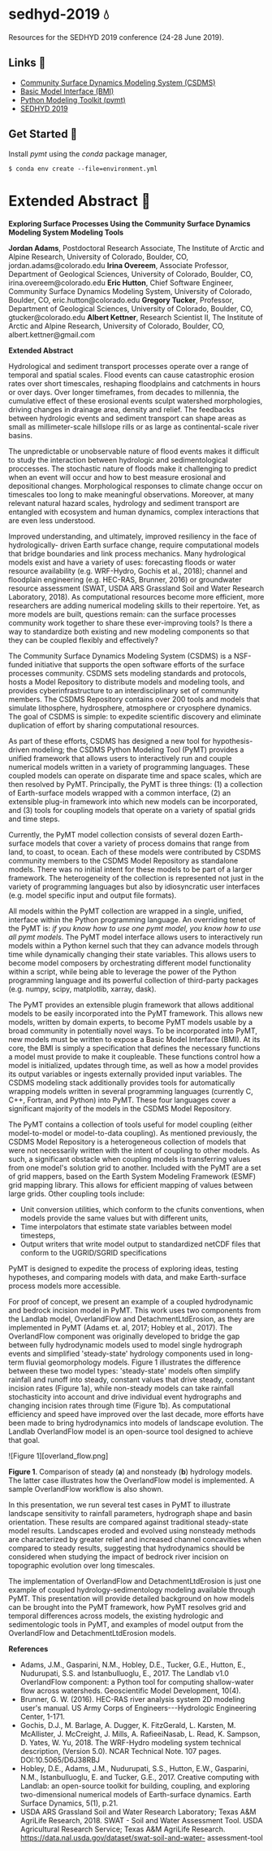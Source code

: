 # sedhyd-2019 💧

Resources for the SEDHYD 2019 conference (24-28 June 2019).

## Links 🔗

* [Community Surface Dynamics Modeling System
  (CSDMS)](http://csdms.colorado.edu)
* [Basic Model Interface (BMI)](http://bmi.readthedocs.io)
* [Python Modeling Toolkit (pymt)](http://pymt.readthedocs.io)
* [SEDHYD 2019](http://www.sedhyd.org/2019)

## Get Started 🚀

Install *pymt* using the *conda* package manager,

    $ conda env create --file=environment.yml

# Extended Abstract 📃

**Exploring Surface Processes Using the Community Surface Dynamics
Modeling System Modeling Tools**

**Jordan Adams**, Postdoctoral Research Associate, The Institute of
Arctic and Alpine Research, University of Colorado, Boulder, CO,
jordan.adams\@colorado.edu **Irina Overeem**, Associate Professor,
Department of Geological Sciences, University of Colorado, Boulder, CO,
irina.overeem\@colorado.edu **Eric Hutton**, Chief Software Engineer,
Community Surface Dynamics Modeling System, University of Colorado,
Boulder, CO, eric.hutton\@colorado.edu **Gregory Tucker**, Professor,
Department of Geological Sciences, University of Colorado, Boulder, CO,
gtucker\@colorado.edu **Albert Kettner**, Research Scientist II, The
Institute of Arctic and Alpine Research, University of Colorado,
Boulder, CO, albert.kettner\@gmail.com

**Extended Abstract**

Hydrological and sediment transport processes operate over a range of
temporal and spatial scales. Flood events can cause catastrophic erosion
rates over short timescales, reshaping floodplains and catchments in
hours or over days. Over longer timeframes, from decades to millennia,
the cumulative effect of these erosional events sculpt watershed
morphologies, driving changes in drainage area, density and relief. The
feedbacks between hydrologic events and sediment transport can shape
areas as small as millimeter-scale hillslope rills or as large as
continental-scale river basins.

The unpredictable or unobservable nature of flood events makes it
difficult to study the interaction between hydrologic and
sedimentological proccesses. The stochastic nature of floods make it
challenging to predict when an event will occur and how to best measure
erosional and depositional changes. Morphological responses to climate
change occur on timescales too long to make meaningful observations.
Moreover, at many relevant natural hazard scales, hydrology and sediment
transport are entangled with ecosystem and human dynamics, complex
interactions that are even less understood.

Improved understanding, and ultimately, improved resiliency in the face
of hydrologically- driven Earth surface change, require computational
models that bridge boundaries and link process mechanics. Many
hydrological models exist and have a variety of uses: forecasting floods
or water resource availability (e.g. WRF-Hydro, Gochis et al., 2018);
channel and floodplain engineering (e.g. HEC-RAS, Brunner, 2016) or
groundwater resource assessment (SWAT, USDA ARS Grassland Soil and Water
Research Laboratory, 2018). As computational resources become more
efficient, more researchers are adding numerical modeling skills to
their repertoire. Yet, as more models are built, questions remain: can
the surface processes community work together to share these
ever-improving tools? Is there a way to standardize both existing and
new modeling components so that they can be coupled flexibly and
effectively?

The Community Surface Dynamics Modeling System (CSDMS) is a NSF-funded
initiative that supports the open software efforts of the surface
processes community. CSDMS sets modeling standards and protocols, hosts
a Model Repository to distribute models and modeling tools, and provides
cyberinfrastructure to an interdisciplinary set of community members.
The CSDMS Repository contains over 200 tools and models that simulate
lithosphere, hydrosphere, atmosphere or cryosphere dynamics. The goal of
CSDMS is simple: to expedite scientific discovery and eliminate
duplication of effort by sharing computational resources.

As part of these efforts, CSDMS has designed a new tool for
hypothesis-driven modeling; the CSDMS Python Modeling Tool (PyMT)
provides a unified framework that allows users to interactively run and
couple numerical models written in a variety of programming languages.
These coupled models can operate on disparate time and space scales,
which are then resolved by PyMT. Principally, the PyMT is three things:
(1) a collection of Earth-surface models wrapped with a common
interface, (2) an extensible plug-in framework into which new models can
be incorporated, and (3) tools for coupling models that operate on a
variety of spatial grids and time steps.

Currently, the PyMT model collection consists of several dozen
Earth-surface models that cover a variety of process domains that range
from land, to coast, to ocean. Each of these models were contributed by
CSDMS community members to the CSDMS Model Repository as standalone
models. There was no initial intent for these models to be part of a
larger framework. The heterogeneity of the collection is represented not
just in the variety of programming languages but also by idiosyncratic
user interfaces (e.g. model specific input and output file formats).

All models within the PyMT collection are wrapped in a single, unified,
interface within the Python programming language. An overriding tenet of
the PyMT is: *if you know how to use one pymt model, you know how to use
all pymt models*. The PyMT model interface allows users to interactively
run models within a Python kernel such that they can advance models
through time while dynamically changing their state variables. This
allows users to become model composers by orchestrating different model
functionality within a script, while being able to leverage the power of
the Python programming language and its powerful collection of
third-party packages (e.g. numpy, scipy, matplotlib, xarray, dask).

The PyMT provides an extensible plugin framework that allows additional
models to be easily incorporated into the PyMT framework. This allows
new models, written by domain experts, to become PyMT models usable by a
broad community in potentially novel ways. To be incorporated into PyMT,
new models must be written to expose a Basic Model Interface (BMI). At
its core, the BMI is simply a specification that defines the necessary
functions a model must provide to make it coupleable. These functions
control how a model is initialized, updates through time, as well as how
a model provides its output variables or ingests externally provided
input variables. The CSDMS modeling stack additionally provides tools
for automatically wrapping models written in several programming
languages (currently C, C++, Fortran, and Python) into PyMT. These four
languages cover a significant majority of the models in the CSDMS Model
Repository.

The PyMT contains a collection of tools useful for model coupling
(either model-to-model or model-to-data coupling). As mentioned
previously, the CSDMS Model Repository is a heterogeneous collection of
models that were not necessarily written with the intent of coupling to
other models. As such, a significant obstacle when coupling models is
transferring values from one model's solution grid to another. Included
with the PyMT are a set of grid mappers, based on the Earth System
Modeling Framework (ESMF) grid mapping library. This allows for
efficient mapping of values between large grids. Other coupling tools
include:

*  Unit conversion utilities, which conform to the cfunits conventions,
   when models provide the same values but with different units,
*  Time interpolators that estimate state variables between model
   timesteps,
*  Output writers that write model output to standardized netCDF files
   that conform to the UGRID/SGRID specifications

PyMT is designed to expedite the process of exploring ideas, testing
hypotheses, and comparing models with data, and make Earth-surface
process models more accessible.

For proof of concept, we present an example of a coupled hydrodynamic
and bedrock incision model in PyMT. This work uses two components from
the Landlab model, OverlandFlow and DetachmentLtdErosion, as they are
implemented in PyMT (Adams et. al, 2017; Hobley et al., 2017). The
OverlandFlow component was originally developed to bridge the gap
between fully hydrodynamic models used to model single hydrograph events
and simplified 'steady-state' hydrology components used in long-term
fluvial geomorphology models. Figure 1 illustrates the difference
between these two model types: 'steady-state' models often simplify
rainfall and runoff into steady, constant values that drive steady,
constant incision rates (Figure 1a), while non-steady models can take
rainfall stochasticity into account and drive individual event
hydrographs and changing incision rates through time (Figure 1b). As
computational efficiency and speed have improved over the last decade,
more efforts have been made to bring hydrodynamics into models of
landscape evolution. The Landlab OverlandFlow model is an open-source
tool designed to achieve that goal.

![Figure 1][overland_flow.png]

**Figure 1**. Comparison of steady (**a**) and nonsteady (**b**)
hydrology models. The latter case illustrates how the OverlandFlow model
is implemented. A sample OverlandFlow workflow is also shown.

In this presentation, we run several test cases in PyMT to illustrate
landscape sensitivity to rainfall parameters, hydrograph shape and basin
orientation. These results are compared against traditional steady-state
model results. Landscapes eroded and evolved using nonsteady methods are
characterized by greater relief and increased channel concavities when
compared to steady results, suggesting that hydrodynamics should be
considered when studying the impact of bedrock river incision on
topographic evolution over long timescales.

The implementation of OverlandFlow and DetachmentLtdErosion is just one
example of coupled hydrology-sedimentology modeling available through
PyMT. This presentation will provide detailed background on how models
can be brought into the PyMT
framework, how PyMT resolves grid and temporal differences across
models, the existing hydrologic and sedimentologic tools in PyMT, and
examples of model output from the OverlandFlow and DetachmentLtdErosion
models.

**References**

*  Adams, J.M., Gasparini, N.M., Hobley, D.E., Tucker, G.E., Hutton, E.,
   Nudurupati, S.S. and Istanbulluoglu, E., 2017. The Landlab v1.0 OverlandFlow
   component: a Python tool for computing shallow-water flow across watersheds.
   Geoscientific Model Development, 10(4).
*  Brunner, G. W. (2016). HEC-RAS river analysis system 2D modeling user's
   manual. US Army Corps of Engineers---Hydrologic Engineering Center, 1-171.
*  Gochis, D.J., M. Barlage, A. Dugger, K. FitzGerald, L. Karsten, M.  McAllister,
   J. McCreight, J.  Mills, A. RafieeiNasab, L. Read, K. Sampson, D. Yates,
   W. Yu, 2018.  The WRF-Hydro modeling system technical description,
   (Version 5.0).  NCAR Technical Note. 107 pages. DOI:10.5065/D6J38RBJ
*  Hobley, D.E., Adams, J.M., Nudurupati, S.S., Hutton, E.W., Gasparini, N.M.,
   Istanbulluoglu, E.  and Tucker, G.E., 2017. Creative computing with Landlab:
   an open-source toolkit for building, coupling, and exploring two-dimensional
   numerical models of Earth-surface dynamics. Earth Surface Dynamics, 5(1), p.21.
*  USDA ARS Grassland Soil and Water Research Laboratory; Texas A&M AgriLife
   Research, 2018\. SWAT - Soil and Water Assessment Tool. USDA Agricultural
   Research Service; Texas A&M AgriLife Research.
   https://data.nal.usda.gov/dataset/swat-soil-and-water- assessment-tool
